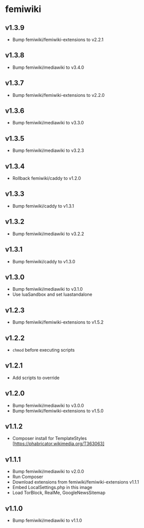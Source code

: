 # femiwiki

## v1.3.9

- Bump femiwiki/femiwiki-extensions to v2.2.1

## v1.3.8

- Bump femiwiki/mediawiki to v3.4.0

## v1.3.7

- Bump femiwiki/femiwiki-extensions to v2.2.0

## v1.3.6

- Bump femiwiki/mediawiki to v3.3.0

## v1.3.5

- Bump femiwiki/mediawiki to v3.2.3

## v1.3.4

- Rollback femiwiki/caddy to v1.2.0

## v1.3.3

- Bump femiwiki/caddy to v1.3.1

## v1.3.2

- Bump femiwiki/mediawiki to v3.2.2

## v1.3.1

- Bump femiwiki/caddy to v1.3.0

## v1.3.0

- Bump femiwiki/mediawiki to v3.1.0
- Use luaSandbox and set luastandalone

## v1.2.3

- Bump femiwiki/femiwiki-extensions to v1.5.2

## v1.2.2

- `chmod` before executing scripts

## v1.2.1

- Add scripts to override

## v1.2.0

- Bump femiwiki/mediawiki to v3.0.0
- Bump femiwiki/femiwiki-extensions to v1.5.0

## v1.1.2

- Composer install for TemplateStyles [https://phabricator.wikimedia.org/T363063]

## v1.1.1

- Bump femiwiki/mediawiki to v2.0.0
- Run Composer
- Download extensions from femiwiki/femiwiki-extensions v1.1.1
- Embed LocalSettings.php in this image
- Load TorBlock, RealMe, GoogleNewsSitemap

## v1.1.0

- Bump femiwiki/mediawiki to v1.1.0
